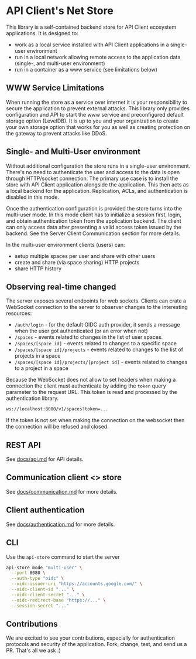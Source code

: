 # API Client's Net Store

This library is a self-contained backend store for API Client ecosystem applications. It is designed to:

- work as a local service installed with API Client applications in a single-user environment
- run in a local network allowing remote access to the application data (single-, and multi-user environment)
- run in a container as a www service (see limitations below)

## WWW Service Limitations

When running the store as a service over internet it is your responsibility to secure the application to prevent external attacks. This library only provides configuration and API to start the www service and preconfigured default storage option (LevelDB). It is up to you and your organization to create your own storage option that works for you as well as creating protection on the gateway to prevent attacks like DDoS.

## Single- and Multi-User environment

Without additional configuration the store runs in a single-user environment. There's no need to authenticate the user and access to the data is open through HTTP/socket connection. The primary use case is to install the store with API Client application alongside the application. This then acts as a local backend for the application. Replication, ACLs, and authentication is disabled in this mode.

Once the authentication configuration is provided the store turns into the multi-user mode. In this mode client has to initialize a session first, login, and obtain authentication token from the application backend. The client can only access data after presenting a valid access token issued by the backend. See the Server Client Communication section for more details.

In the multi-user environment clients (users) can:

- setup multiple spaces per user and share with other users
- create and share (via space sharing) HTTP projects
- share HTTP history

## Observing real-time changed

The server exposes several endpoints for web sockets. Clients can crate a WebSocket connection to the server to observer changes to the interesting resources:

- `/auth/login` - for the default OIDC auth provider, it sends a message when the user got authenticated (or an error when not)
- `/spaces` - events related to changes in the list of user spaces.
- `/spaces/[space id]` - events related to changes to a specific space
- `/spaces/[space id]/projects` - events related to changes to the list of projects in a space
- `/spaces/[space id]/projects/[project id]` - events related to changes to a project in a space

Because the WebSocket does not allow to set headers when making a connection the client must authenticate by adding the `token` query parameter to the request URL. This token is read and processed by the authentication library.

```sh
ws://localhost:8080/v1/spaces?token=...
```

If the token is not set when making the connection on the websocket then the connection will be refused and closed.

## REST API

See [docs/api.md](docs/api.md) for API details.

## Communication client <> store

See [docs/communication.md](docs/communication.md) for more details.

## Client authentication

See [docs/authentication.md](docs/authentication.md) for more details.

## CLI

Use the `api-store` command to start the server

```sh
api-store mode "multi-user" \
  --port 8080 \
  --auth-type "oidc" \
  --oidc-issuer-uri "https://accounts.google.com/" \
  --oidc-client-id "..." \
  --oidc-client-secret "..." \
  --oidc-redirect-base "https://..." \
  --session-secret "..."
```

## Contributions

We are excited to see your contributions, especially for authentication protocols and security of the application. Fork, change, test, and send us a PR. That's all we ask :)
